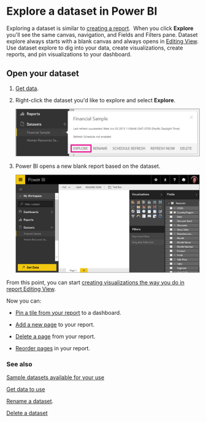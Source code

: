 <properties
   pageTitle="Explore a dataset in Power BI"
   description="Explore a dataset in Power BI"
   services="powerbi"
   documentationCenter=""
   authors="maggiesMSFT"
   manager="mblythe"
   editor=""
   tags=""/>

<tags
   ms.service="powerbi"
   ms.devlang="NA"
   ms.topic="article"
   ms.tgt_pltfrm="NA"
   ms.workload="powerbi"
   ms.date="11/24/2015"
   ms.author="maggies"/>

# Explore a dataset in Power BI

Exploring a dataset is similar to [creating a report](powerbi-service-reports.md).  When you click **Explore** you'll see the same canvas, navigation, and Fields and Filters pane. Dataset explore always starts with a blank canvas and always opens in [Editing View](powerbi-service-interact-with-a-report-in-editing-view.md). Use dataset explore to dig into your data, create visualizations, create reports, and pin visualizations to your dashboard.

## Open your dataset

1.  [Get data](powerbi-service-get-data.md).

2.  Right-click the dataset you'd like to explore and select **Explore**. 

    ![](media/powerbi-service-explore-a-dataset/PBI_DatasetFlyoutExplore.png)

3.  Power BI opens a new blank report based on the dataset.

    ![](media/powerbi-service-explore-a-dataset/PBI_DatasetBlankRept.png)

From this point, you can start [creating visualizations the way you do in report Editing View](powerbi-service-add-visualizations-to-a-report-i).  

Now you can:

-   [Pin a tile from your report](powerbi-service-pin-a-tile-to-a-dashboard-from-a-report.md) to a dashboard.

-   [Add a new page](powerbi-service-add-a-page-to-a-report.md) to your report.

-   [Delete a page](powerbi-service-delete-a-page-from-a-report.md) from your report.

-   [Reorder pages](powerbi-service-reorder-pages-in-a-report.md) in your report.

### See also

[Sample datasets available for your use](powerbi-sample-datasets.md)

[Get data to use](powerbi-service-get-data.md)

[Rename a dataset](powerbi-service-rename-a-dataset-in-power-bi.md).

[Delete a dataset](powerbi-service-delete-a-dataset-from.md)
